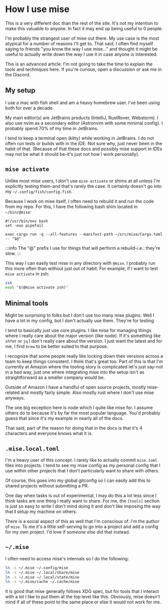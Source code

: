 # How I use mise

This is a very different doc than the rest of the site. It's not my
intention to make this valuable to anyone. In fact it may end up being
useful to 0 people.

I'm probably the strangest user of mise out there. My use case is the
most atypical for a number of reasons I'll get to. That said, I often
find myself saying to friends "you know the way I use mise..." and thought
it might be useful to actually write down the way I use it in case
anyone is interested.

This is an advanced article. I'm not going to take the time to explain
the tools and techniques here. If you're curious, open a discussion or ask
me in the Discord.

## My setup

I use a mac with fish shell and am a heavy homebrew user. I've been using
both for over a decade.

My main editor(s) are JetBrains products (IntelliJ, RustRover, Webstorm).
I also use nvim as a secondary editor (Astronvim with some minimal config).
I probably spend 70% of my time in JetBrains.

I tend to keep a terminal open (kitty) while working in JetBrains. I do not
often run tests or builds with in the IDE. Not sure why, just never been
in the habit of that. (Because of that these docs and possibly mise support in
IDEs may not be what it should be-it's just not how I work personally).

## `mise activate`

Unlike most mise users, I don't use `mise activate` or
shims at all unless I'm explicitly testing them-and that's rarely the
case. It certainly doesn't go into my `~/.config/fish/config.fish`.

Because I work on mise itself, I often need to rebuild it and run the code from my repo. For this, I have the following bash shim located in
`~/bin/@mise`:

```fish
#!/usr/bin/env bash
set -euo pipefail

exec cargo run -q --all-features --manifest-path ~/src/mise/Cargo.toml -- "$@"
```

:::info
The "@" prefix I use for things that will perform a rebuild-i.e.: they're slow.
:::

This way I can easily test mise in any directory with `@mise`. I probably
run this more often than without just out of habit. For example, if I want to test `mise activate` in zsh:

```sh
zsh
eval "$(@mise activate zsh)"
```

## Minimal tools

Might be surprising to folks but I don't use too many mise plugins. Well
I have a lot in my config, but I don't actually use them. They're for
testing.

I tend to basically just use core plugins. I like mise for managing
things where I really care about the major version (like node). If it's
something like `shfmt` or `jq` I don't really care about the version.
I just want the latest and for me, I find `brew` to be better suited to
that purpose.

I recognize that some people really like locking down their versions
across a team to keep things consistent. I think that's great too.
Part of this is that I'm currently at Amazon where the tooling story
is complicated let's just say-not in a bad way, just one where
integrating mise into the setup isn't as straightforward as a smaller
company would be.

Outside of Amazon I have a handful of open source projects, mostly
mise-related and mostly fairly simple. Also mostly rust where I don't
use mise anyways.

The one big exception here is node which I quite like mise for. I assume
others do to because it's by far the most popular language. You'd
probably guess that since it's my example in nearly all of the docs.

That said, part of the reason for doing that in the docs is that it's 4
characters and everyone knows what it is.

## `.mise.local.toml`

I'm a heavy user of this concept. I rarely like to actually commit `mise.toml`
files into projects. I tend to see my mise config as my personal config that
I use within other projects that I don't particularly want to share with others.

Of course, this goes into my global gitconfig so I can easily add this to
shared projects without submitting a PR.

One day when tasks is out of experimental, I may do this a lot less since I
think tasks are one thing I really want to share. For me, the `[tools]`
section is just so easy to write I don't mind doing it and don't like
imposing the way that **I** setup my machine on others.

There is a social aspect of this as well that I'm conscious of. I'm
the author of `mise`. To me it's a little self-serving to go into a project
and add a config for my own project. I'd love if _someone else_ did that
instead.

## `~/.mise`

I often need to access mise's internals so I do the following:

```sh
ln -s ~/.mise ~/.config/mise
ln -s ~/.mise ~/.local/share/mise
ln -s ~/.mise ~/.local/state/mise
ln -s ~/.mise/cache ~/.cache/mise
```

It is good that mise generally follows XDG spec, but for tools that I interact
with a lot I like to put them at the top level like this. Obviously,
mise doesn't mind if all of these point to the same place or else it would
not work for me.

